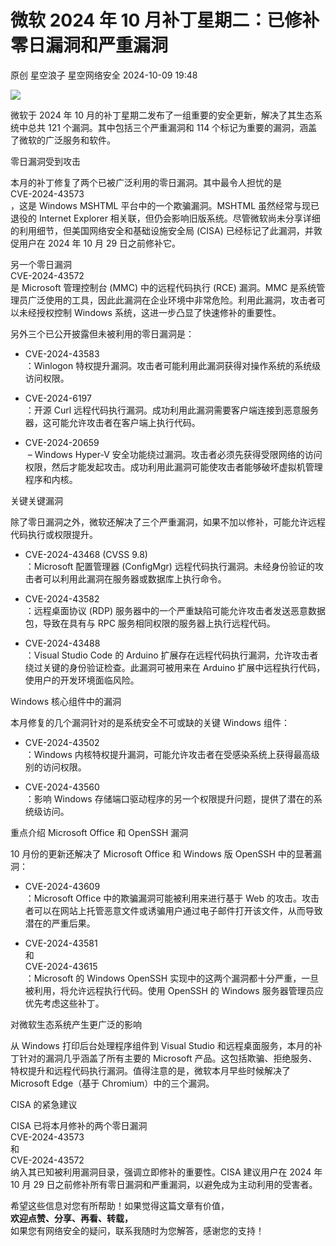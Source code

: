 #  微软 2024 年 10 月补丁星期二：已修补零日漏洞和严重漏洞   
原创 星空浪子  星空网络安全   2024-10-09 19:48  
  
![](https://mmbiz.qpic.cn/sz_mmbiz_jpg/n4Jw29uPBicnCgt6mLYVo7jVuL9l9BJialTsQUWvCXDeia75H083aicVZGpRvPoficwgVd0ab00etPot2ibq8KGNCmyA/640?wx_fmt=other&from=appmsg "")  
  
微软于 2024 年 10 月的补丁星期二发布了一组重要的安全更新，解决了其生态系统中总共 121 个漏洞。其中包括三个严重漏洞和 114 个标记为重要的漏洞，涵盖了微软的广泛服务和软件。  
  
零日漏洞受到攻击  
  
本月的补丁修复了两个已被广泛利用的零日漏洞。其中最令人担忧的是  
CVE-2024-43573  
，这是 Windows MSHTML 平台中的一个欺骗漏洞。MSHTML 虽然经常与现已退役的 Internet Explorer 相关联，但仍会影响旧版系统。尽管微软尚未分享详细的利用细节，但美国网络安全和基础设施安全局 (CISA) 已经标记了此漏洞，并敦促用户在 2024 年 10 月 29 日之前修补它。  
  
另一个零日漏洞  
CVE-2024-43572  
是 Microsoft 管理控制台 (MMC) 中的远程代码执行 (RCE) 漏洞。MMC 是系统管理员广泛使用的工具，因此此漏洞在企业环境中非常危险。利用此漏洞，攻击者可以未经授权控制 Windows 系统，这进一步凸显了快速修补的重要性。  
  
另外三个已公开披露但未被利用的零日漏洞是：  
- CVE-2024-43583  
：Winlogon 特权提升漏洞。攻击者可能利用此漏洞获得对操作系统的系统级访问权限。  
  
- CVE-2024-6197  
：开源 Curl 远程代码执行漏洞。成功利用此漏洞需要客户端连接到恶意服务器，这可能允许攻击者在客户端上执行代码。  
  
- CVE-2024-20659  
 – Windows Hyper-V 安全功能绕过漏洞。攻击者必须先获得受限网络的访问权限，然后才能发起攻击。成功利用此漏洞可能使攻击者能够破坏虚拟机管理程序和内核。  
  
关键关键漏洞  
  
除了零日漏洞之外，微软还解决了三个严重漏洞，如果不加以修补，可能允许远程代码执行或权限提升。  
- CVE-2024-43468 (CVSS 9.8)  
：Microsoft 配置管理器 (ConfigMgr) 远程代码执行漏洞。未经身份验证的攻击者可以利用此漏洞在服务器或数据库上执行命令。  
  
- CVE-2024-43582  
：远程桌面协议 (RDP) 服务器中的一个严重缺陷可能允许攻击者发送恶意数据包，导致在具有与 RPC 服务相同权限的服务器上执行远程代码。  
  
- CVE-2024-43488  
：Visual Studio Code 的 Arduino 扩展存在远程代码执行漏洞，允许攻击者绕过关键的身份验证检查。此漏洞可被用来在 Arduino 扩展中远程执行代码，使用户的开发环境面临风险。  
  
Windows 核心组件中的漏洞  
  
本月修复的几个漏洞针对的是系统安全不可或缺的关键 Windows 组件：  
- CVE-2024-43502  
：Windows 内核特权提升漏洞，可能允许攻击者在受感染系统上获得最高级别的访问权限。  
  
- CVE-2024-43560  
：影响 Windows 存储端口驱动程序的另一个权限提升问题，提供了潜在的系统级访问。  
  
重点介绍 Microsoft Office 和 OpenSSH 漏洞  
  
10 月份的更新还解决了 Microsoft Office 和 Windows 版 OpenSSH 中的显著漏洞：  
- CVE-2024-43609  
：Microsoft Office 中的欺骗漏洞可能被利用来进行基于 Web 的攻击。攻击者可以在网站上托管恶意文件或诱骗用户通过电子邮件打开该文件，从而导致潜在的严重后果。  
  
- CVE-2024-43581  
和  
CVE-2024-43615  
：Microsoft 的 Windows OpenSSH 实现中的这两个漏洞都十分严重，一旦被利用，将允许远程执行代码。使用 OpenSSH 的 Windows 服务器管理员应优先考虑这些补丁。  
  
对微软生态系统产生更广泛的影响  
  
从 Windows 打印后台处理程序组件到 Visual Studio 和远程桌面服务，本月的补丁针对的漏洞几乎涵盖了所有主要的 Microsoft 产品。这包括欺骗、拒绝服务、特权提升和远程代码执行漏洞。值得注意的是，微软本月早些时候解决了 Microsoft Edge（基于 Chromium）中的三个漏洞。  
  
CISA 的紧急建议  
  
CISA 已将本月修补的两个零日漏洞  
CVE-2024-43573  
和  
CVE-2024-43572  
纳入其已知被利用漏洞目录，强调立即修补的重要性。CISA 建议用户在 2024 年 10 月 29 日之前修补所有零日漏洞和严重漏洞，以避免成为主动利用的受害者。  
  
  
希望这些信息对您有所帮助！如果觉得这篇文章有价值，  
**欢迎点赞、分享、再看、转载，**  
如果您有网络安全的疑问，联系我随时为您解答，感谢您的支持！  
  
